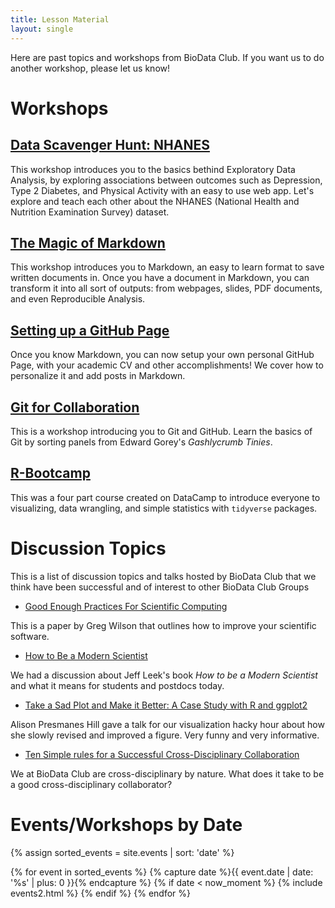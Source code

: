```yaml
---
title: Lesson Material
layout: single
---
```


Here are past topics and workshops from BioData Club. If you want us to do another workshop, please let us know!


# Workshops

## [Data Scavenger Hunt: NHANES](https://laderast.github.io/nhanes_explore)

This workshop introduces you to the basics bethind Exploratory Data Analysis, by exploring associations between outcomes such as Depression, Type 2 Diabetes, and Physical Activity with an easy to use web app. Let's explore and teach each other about the NHANES (National Health and Nutrition Examination Survey) dataset.

## [ The Magic of Markdown](https://github.com/laderast/magic-of-markdown)

This workshop introduces you to Markdown, an easy to learn format to save written documents in. Once you have a document in Markdown, you can transform it into all sort of outputs: from webpages, slides, PDF documents, and even Reproducible Analysis. 

## [ Setting up a GitHub Page](https://github.com/BioData-Club/githubPagesTutorial)

Once you know Markdown, you can now setup your own personal GitHub Page, with your academic CV and other accomplishments! We cover how to personalize it and add posts in Markdown. 

## [ Git for Collaboration](https://github.com/probinso/introduction-git)

This is a workshop introducing you to Git and GitHub. Learn the basics of Git by sorting panels from Edward Gorey's *Gashlycrumb Tinies*.

## [R-Bootcamp](https://r-bootcamp.netlify.com)

This was a four part course created on DataCamp to introduce everyone to visualizing, data wrangling, and simple statistics with `tidyverse` packages.

# Discussion Topics

This is a list of discussion topics and talks hosted by BioData Club that we think have been successful and of interest to other BioData Club Groups

+ [Good Enough Practices For Scientific Computing](http://journals.plos.org/ploscompbiol/article?id=10.1371/journal.pcbi.1005510) 
  
This is a paper by Greg Wilson that outlines how to improve your scientific software.

+ [How to Be a Modern Scientist](https://www.scribd.com/document/325829082/Modern-Scientist) 

We had a discussion about Jeff Leek's book *How to be a Modern Scientist* and what it means for students and postdocs today. 

+ [Take a Sad Plot and Make it Better: A Case Study with R and ggplot2](https://apreshill.github.io/ohsu-biodatavis/slides.html) 
  
Alison Presmanes Hill gave a talk for our visualization hacky hour about how she slowly revised and improved a figure. Very funny and very informative.

+ [Ten Simple rules for a Successful Cross-Disciplinary Collaboration](http://journals.plos.org/ploscompbiol/article?id=10.1371/journal.pcbi.1004214)

We at BioData Club are cross-disciplinary by nature. What does it take to be a good cross-disciplinary collaborator?

# Events/Workshops by Date

<div>
{% assign sorted_events = site.events | sort: 'date' %}

{% for event in sorted_events %} 
    {% capture date %}{{ event.date | date: '%s' | plus: 0 }}{% endcapture %} 
     {% if date < now_moment %}
      {% include events2.html %}
      {% endif %}
{% endfor %}
